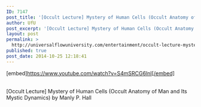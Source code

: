 ```yaml
---
ID: 7147
post_title: '[Occult Lecture] Mystery of Human Cells (Occult Anatomy of Man and Its Mystic Dynamics)'
author: UfU
post_excerpt: '[Occult Lecture] Mystery of Human Cells (Occult Anatomy of Man and Its Mystic Dynamics) by Manly P. Hall'
layout: post
permalink: >
  http://universalflowuniversity.com/entertainment/occult-lecture-mystery-of-human-cells-occult-anatomy-of-man-and-its-mystic-dynamics/
published: true
post_date: 2014-10-25 12:18:41
---
```

[embed]https://www.youtube.com/watch?v=S4mSRCG6lnI[/embed]</br></br>
<p>[Occult Lecture] Mystery of Human Cells (Occult Anatomy of Man and Its Mystic Dynamics) by Manly P. Hall</p>